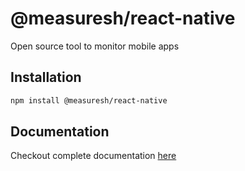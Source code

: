 # @measuresh/react-native

Open source tool to monitor mobile apps

## Installation

```sh
npm install @measuresh/react-native
```

## Documentation

Checkout complete documentation [here](/docs/)